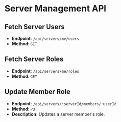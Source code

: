 # Server Management API

## Fetch Server Users
- **Endpoint**: `/api/servers/me/users`
- **Method**: `GET`

## Fetch Server Roles
- **Endpoint**: `/api/servers/me/roles`
- **Method**: `GET`

## Update Member Role
- **Endpoint**: `/api/servers/:serverId/members/:userId`
- **Method**: `PUT`
- **Description**: Updates a server member's role.

